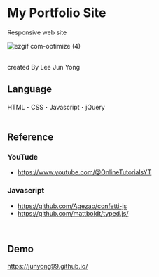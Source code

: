 # My Portfolio Site
Responsive web site
<br>

![ezgif com-optimize (4)](https://user-images.githubusercontent.com/118879439/224667454-b70e9544-f544-424e-9939-7019da75cd8c.gif)

<br>
created By Lee Jun Yong
<br>

## Language
HTML・CSS・Javascript・jQuery
<br>
<br>

## Reference
### YouTude
- https://www.youtube.com/@OnlineTutorialsYT
### Javascript
- https://github.com/Agezao/confetti-js
- https://github.com/mattboldt/typed.js/

<br>

## Demo
https://junyong99.github.io/

<br>
<br>
